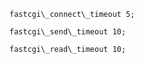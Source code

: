     fastcgi\_connect\_timeout 5;

    fastcgi\_send\_timeout 10;

    fastcgi\_read\_timeout 10;



